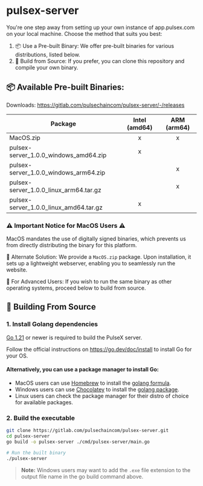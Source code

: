 # pulsex-server

You're one step away from setting up your own instance of app.pulsex.com on your local machine. Choose the method that suits you best:

1. 📦 Use a Pre-built Binary: We offer pre-built binaries for various distributions, listed below.
2. 🔧 Build from Source: If you prefer, you can clone this repository and compile your own binary.

## 📦 Available Pre-built Binaries:
Downloads: https://gitlab.com/pulsechaincom/pulsex-server/-/releases

| Package                                | Intel (amd64) | ARM (arm64) |
|----------------------------------------|:-------------:|:-----------:|
| MacOS.zip                              |       x       |      x      |
| pulsex-server_1.0.0_windows_amd64.zip  |       x       |             |
| pulsex-server_1.0.0_windows_arm64.zip  |               |      x      |
| pulsex-server_1.0.0_linux_arm64.tar.gz |               |      x      |
| pulsex-server_1.0.0_linux_amd64.tar.gz |       x       |             |

### ⚠️ Important Notice for MacOS Users ⚠️
MacOS mandates the use of digitally signed binaries, which prevents us from directly distributing the binary for this platform.

🔹 Alternate Solution: We provide a `MacOS.zip` package. Upon installation, it sets up a lightweight webserver, enabling you to seamlessly run the website.

🔹 For Advanced Users: If you wish to run the same binary as other operating systems, proceed below to build from source.

## 🔧 Building From Source 

### 1. Install Golang dependencies
[Go 1.21](https://go.dev/doc/install) or newer is required to build the PulseX server.

Follow the official instructions on https://go.dev/doc/install to install Go for your OS.

#### Alternatively, you can use a package manager to install Go:
- MacOS users can use [Homebrew](https://brew.sh/) to install the [golang formula](https://formulae.brew.sh/formula/go).
- Windows users can use [Chocolatey](https://community.chocolatey.org/) to install the [golang package](https://community.chocolatey.org/packages/golang).
- Linux users can check the package manager for their distro of choice for available packages.

### 2. Build the executable
```bash
git clone https://gitlab.com/pulsechaincom/pulsex-server.git
cd pulsex-server
go build -o pulsex-server ./cmd/pulsex-server/main.go

# Run the built binary
./pulsex-server
```
> **Note:** Windows users may want to add the `.exe` file extension to the output file name in the go build command above.
